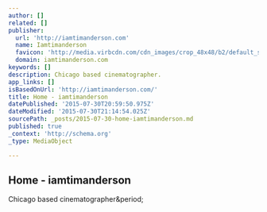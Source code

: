 ```yaml
---
author: []
related: []
publisher:
  url: 'http://iamtimanderson.com'
  name: Iamtimanderson
  favicon: 'http://media.virbcdn.com/cdn_images/crop_48x48/b2/default_site_icon.png'
  domain: iamtimanderson.com
keywords: []
description: Chicago based cinematographer.
app_links: []
isBasedOnUrl: 'http://iamtimanderson.com/'
title: Home - iamtimanderson
datePublished: '2015-07-30T20:59:50.975Z'
dateModified: '2015-07-30T21:14:54.025Z'
sourcePath: _posts/2015-07-30-home-iamtimanderson.md
published: true
_context: 'http://schema.org'
_type: MediaObject

---
```

<article style=""><h1>Home - iamtimanderson</h1><p>Chicago based cinematographer&amp;period;</p></article>
